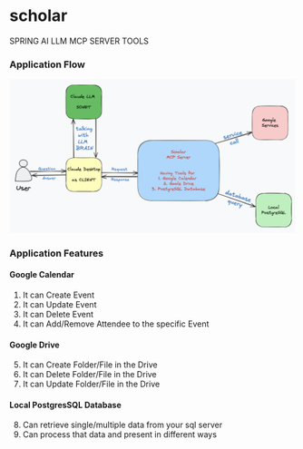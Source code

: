 # scholar
SPRING AI LLM MCP SERVER TOOLS

### Application Flow
![Resources](/docs/application-flow.png)

### Application Features
#### Google Calendar
1. It can Create  Event
2. It can Update Event
3. It can Delete Event
4. It can Add/Remove Attendee to the specific Event

#### Google Drive
5. It can Create Folder/File in the Drive
6. It can Delete Folder/File in the Drive
7. It can Update Folder/File in the Drive

#### Local PostgresSQL Database
8. Can retrieve single/multiple data from your sql server
9. Can process that data and present in different ways

